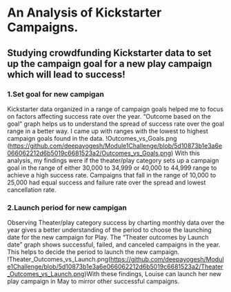 # An Analysis of Kickstarter Campaigns.

## Studying crowdfunding Kickstarter data to set up the campaign goal for a new play campaign which will lead to success!

### 1.Set goal for new campigan 

Kickstarter data organized in a range of campaign goals helped me to focus on factors affecting success rate over the year. “Outcome based on the goal“ graph helps us to understand the spread of success rate over the goal range in a better way. I came up with ranges with the lowest to highest campaign goals found in the data. 
!Outcomes_vs_Goals.png (https://github.com/deepayogesh/Module1Challenge/blob/5d10873b1e3a6e066062212d6b5019c6681523a2/Outcomes_vs_Goals.png)
With this analysis, my findings were if the theater/play category sets up a campaign goal in the range of either 30,000 to 34,999 or 40,000 to 44,999 range to achieve a 	high success rate. Campaigns that fall in the range of 10,000 to 25,000 had equal success and failure rate over the spread and lowest cancellation rate.

### 2.Launch period for new campigan

Observing Theater/play category success by charting monthly data over the year gives a better understanding of the period to choose the launching date for the new campaign 	for Play. The “Theater outcomes by Launch date” graph shows successful, failed, and canceled campaigns in the year. This helps to decide the period to launch the new campaign. 
!Theater_Outcomes_vs_Launch.png(https://github.com/deepayogesh/Module1Challenge/blob/5d10873b1e3a6e066062212d6b5019c6681523a2/Theater_Outcomes_vs_Launch.png)With these 	findings, Louise can launch her new play campaign in May to mirror other successful campaigns. 
